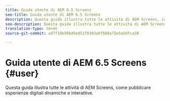 ```yaml
---
title: Guida utente di AEM 6.5 Screens
seo-title: Guida utente di AEM 6.5 Screens
description: Questa guida illustra tutte le attività di AEM Screens, come pubblicare esperienze digitali dinamiche e interattive.
seo-description: Questa guida illustra tutte le attività di AEM Screens, come pubblicare esperienze digitali dinamiche e interattive.
translation-type: tm+mt
source-git-commit: ad7f18b99b45ed51f0393a0f608a75e5a5dfca30

---
```



# Guida utente di AEM 6.5 Screens {#user}

Questa guida illustra tutte le attività di AEM Screens, come pubblicare esperienze digitali dinamiche e interattive.

